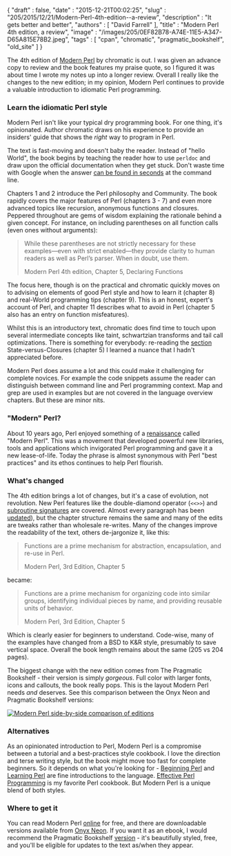 {
   "draft" : false,
   "date" : "2015-12-21T00:02:25",
   "slug" : "205/2015/12/21/Modern-Perl-4th-edition--a-review",
   "description" : "It gets better and better",
   "authors" : [
      "David Farrell"
   ],
   "title" : "Modern Perl 4th edition, a review",
   "image" : "/images/205/0EF82B78-A74E-11E5-A347-D65A815E78B2.jpeg",
   "tags" : [
      "cpan",
      "chromatic",
      "pragmatic_bookshelf",
      "old_site"
   ]
}

The 4th edition of [Modern Perl](https://pragprog.com/book/swperl/modern-perl-fourth-edition) by chromatic is out. I was given an advance copy to review and the book features my praise quote, so I figured it was about time I wrote my notes up into a longer review. Overall I really like the changes to the new edition; in my opinion, Modern Perl continues to provide a valuable introduction to idiomatic Perl programming.

### Learn the idiomatic Perl style

Modern Perl isn't like your typical dry programming book. For one thing, it's opinionated. Author chromatic draws on his experience to provide an insiders' guide that shows the *right* way to program in Perl.

The text is fast-moving and doesn't baby the reader. Instead of "hello World", the book begins by teaching the reader how to use `perldoc` and draw upon the official documentation when they get stuck. Don't waste time with Google when the answer [can be found in seconds](http://perltricks.com/article/155/2015/2/26/Hello-perldoc--productivity-booster) at the command line.

Chapters 1 and 2 introduce the Perl philosophy and Community. The book rapidly covers the major features of Perl (chapters 3 - 7) and even more advanced topics like recursion, anonymous functions and closures. Peppered throughout are gems of wisdom explaining the rationale behind a given concept. For instance, on including parentheses on all function calls (even ones without arguments):

> While these parentheses are not strictly necessary for these examples—even with strict enabled—they provide clarity to human readers as well as Perl’s parser. When in doubt, use them.
>
> Modern Perl 4th edition, Chapter 5, Declaring Functions

The focus here, though is on the practical and chromatic quickly moves on to advising on elements of good Perl style and how to learn it (chapter 8) and real-World programming tips (chapter 9). This is an honest, expert's account of Perl, and chapter 11 describes what to avoid in Perl (chapter 5 also has an entry on function misfeatures).

Whilst this is an introductory text, chromatic does find time to touch upon several intermediate concepts like taint, schwartzian transforms and tail call optimizations. There is something for everybody: re-reading the [section](http://modernperlbooks.com/books/modern_perl_2014/05-perl-functions.html#U3RhdGV2ZXJzdXNDbG9zdXJlcw) State-versus-Closures (chapter 5) I learned a nuance that I hadn't appreciated before.

Modern Perl does assume a lot and this could make it challenging for complete novices. For example the code snippets assume the reader can distinguish between command line and Perl programming context. Map and grep are used in examples but are not covered in the language overview chapters. But these are minor nits.

### "Modern" Perl?

About 10 years ago, Perl enjoyed something of a [renaissance](http://www.modernperlbooks.com/mt/2009/07/milestones-in-the-perl-renaissance.html) called "Modern Perl". This was a movement that developed powerful new libraries, tools and applications which invigorated Perl programming and gave it a new lease-of-life. Today the phrase is almost synonymous with Perl "best practices" and its ethos continues to help Perl flourish.

### What's changed

The 4th edition brings a lot of changes, but it's a case of evolution, not revolution. New Perl features like the double-diamond operator (`<<>>`) and [subroutine signatures](http://perltricks.com/article/72/2014/2/24/Perl-levels-up-with-native-subroutine-signatures) are covered. Almost every paragraph has been [updated](https://github.com/chromatic/modern_perl_book/commits/master)), but the chapter structure remains the same and many of the edits are tweaks rather than wholesale re-writes. Many of the changes improve the readability of the text, others de-jargonize it, like this:

> Functions are a prime mechanism for abstraction, encapsulation, and re-use in Perl.
>
> Modern Perl, 3rd Edition, Chapter 5

became:

> Functions are a prime mechanism for organizing code into similar groups, identifying individual pieces by name, and providing reusable units of behavior.
>
> Modern Perl, 3rd Edition, Chapter 5

Which is clearly easier for beginners to understand. Code-wise, many of the examples have changed from a BSD to K&R style, presumably to save vertical space. Overall the book length remains about the same (205 vs 204 pages).

The biggest change with the new edition comes from The Pragmatic Bookshelf - their version is simply *gorgeous*. Full color with larger fonts, icons and callouts, the book really pops. This is the layout Modern Perl needs *and* deserves. See this comparison between the Onyx Neon and Pragmatic Bookshelf versions:

[![Modern Perl side-by-side comparison of editions](http://googledrive.com/host/0BwRnByTz2iUXeDgzVlJRWmtkX0k/)](http://googledrive.com/host/0BwRnByTz2iUXUFN1Smo5WGJRZ0U/ "The Pragmatic Bookshelf edition is gorgeous")

### Alternatives

As an opinionated introduction to Perl, Modern Perl is a compromise between a tutorial and a best-practices style cookbook. I love the direction and terse writing style, but the book might move too fast for complete beginners. So it depends on what you're looking for - [Beginning Perl](http://www.amazon.com/Beginning-Perl-Curtis-Poe/dp/1118013840) and [Learning Perl](http://www.amazon.com/Learning-Perl-Randal-L-Schwartz/dp/1449303587) are fine introductions to the language. [Effective Perl Programming](http://www.amazon.com/Effective-Perl-Programming-Idiomatic-Development/dp/0321496949) is my favorite Perl cookbook. But Modern Perl is a unique blend of both styles.

### Where to get it

You can read Modern Perl [online](http://modernperlbooks.com/books/modern_perl_2014/index.html) for free, and there are downloadable versions available from [Onyx Neon](http://onyxneon.com/books/modern_perl/index.html). If you want it as an ebook, I would recommend the Pragmatic Bookshelf [version](https://pragprog.com/book/swperl/modern-perl-fourth-edition) - it's beautifully styled, free, and you'll be eligible for updates to the text as/when they appear.

